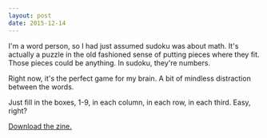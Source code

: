 ```yaml
---
layout: post
date: 2015-12-14
---
```


I'm a word person, so I had just assumed sudoku was about math. It's actually a puzzle in the old fashioned sense of putting pieces where they fit. Those pieces could be anything. In sudoku, they're numbers.

Right now, it's the perfect game for my brain. A bit of mindless distraction between the words.

Just fill in the boxes, 1-9, in each column, in each row, in each third. Easy, right?

[Download the zine.](http://jessdriscoll.com/files/sudoku.pdf)
